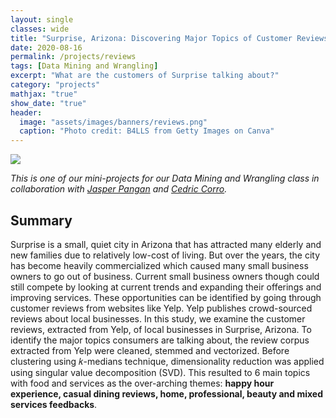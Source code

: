 ```yaml
---
layout: single
classes: wide
title: "Surprise, Arizona: Discovering Major Topics of Customer Reviews"
date: 2020-08-16
permalink: /projects/reviews
tags: [Data Mining and Wrangling]
excerpt: "What are the customers of Surprise talking about?"
category: "projects"
mathjax: "true"
show_date: "true"
header:
  image: "assets/images/banners/reviews.png"
  caption: "Photo credit: B4LLS from Getty Images on Canva"
---
```


[![](https://img.shields.io/badge/Github-View_HTML-181717?logo=github)](https://nicoleobrero.github.io/dataproj/reviews.html)

*This is one of our mini-projects for our Data Mining and Wrangling class in collaboration with [Jasper Pangan](https://www.linkedin.com/in/jasperkristianpangan/) and [Cedric Corro](https://www.linkedin.com/in/ec-corro/).*

## Summary

Surprise is a small, quiet city in Arizona that has attracted many elderly and new families due to relatively low-cost of living. But over the years, the city has become heavily commercialized which caused many small business owners to go out of business. Current small business owners though could still compete by looking at current trends and expanding their offerings and improving services. These opportunities can be identified by going through customer reviews from websites like Yelp. Yelp publishes crowd-sourced reviews about local businesses. In this study, we examine the customer reviews, extracted from Yelp, of local businesses in Surprise, Arizona. To identify the major topics consumers are talking about, the review corpus extracted from Yelp were cleaned, stemmed and vectorized. Before clustering using 𝑘-medians technique, dimensionality reduction was applied using singular value decomposition (SVD). This resulted to 6 main topics with food and services as the over-arching themes: **happy hour experience, casual dining reviews, home, professional, beauty and mixed services feedbacks**.